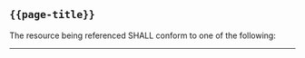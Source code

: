 ## `{{page-title}}`

The resource being referenced SHALL conform to one of the following:

<!--
- {{pagelink:Profile-Patient}}
- {{pagelink:Profile-Group}}
-->

---
